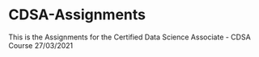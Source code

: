 # CDSA-Assignments
This is the Assignments for the Certified Data Science Associate - CDSA Course 27/03/2021
